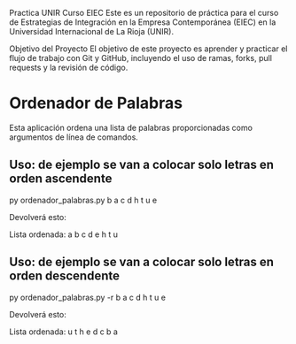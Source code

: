 Practica UNIR Curso EIEC
Este es un repositorio de práctica para el curso de Estrategias de Integración en la Empresa Contemporánea (EIEC) en la Universidad Internacional de La Rioja (UNIR).

Objetivo del Proyecto
El objetivo de este proyecto es aprender y practicar el flujo de trabajo con Git y GitHub, incluyendo el uso de ramas, forks, pull requests y la revisión de código.

# Ordenador de Palabras

Esta aplicación ordena una lista de palabras proporcionadas como argumentos de línea de comandos.

## Uso: de ejemplo se van a colocar solo letras en orden ascendente

py ordenador_palabras.py b a c d h t u e 

Devolverá esto:

Lista ordenada:
a
b
c
d
e
h
t
u

## Uso: de ejemplo se van a colocar solo letras en orden descendente

py ordenador_palabras.py -r b a c d h t u e

Devolverá esto:

Lista ordenada:
u
t
h
e
d
c
b
a
